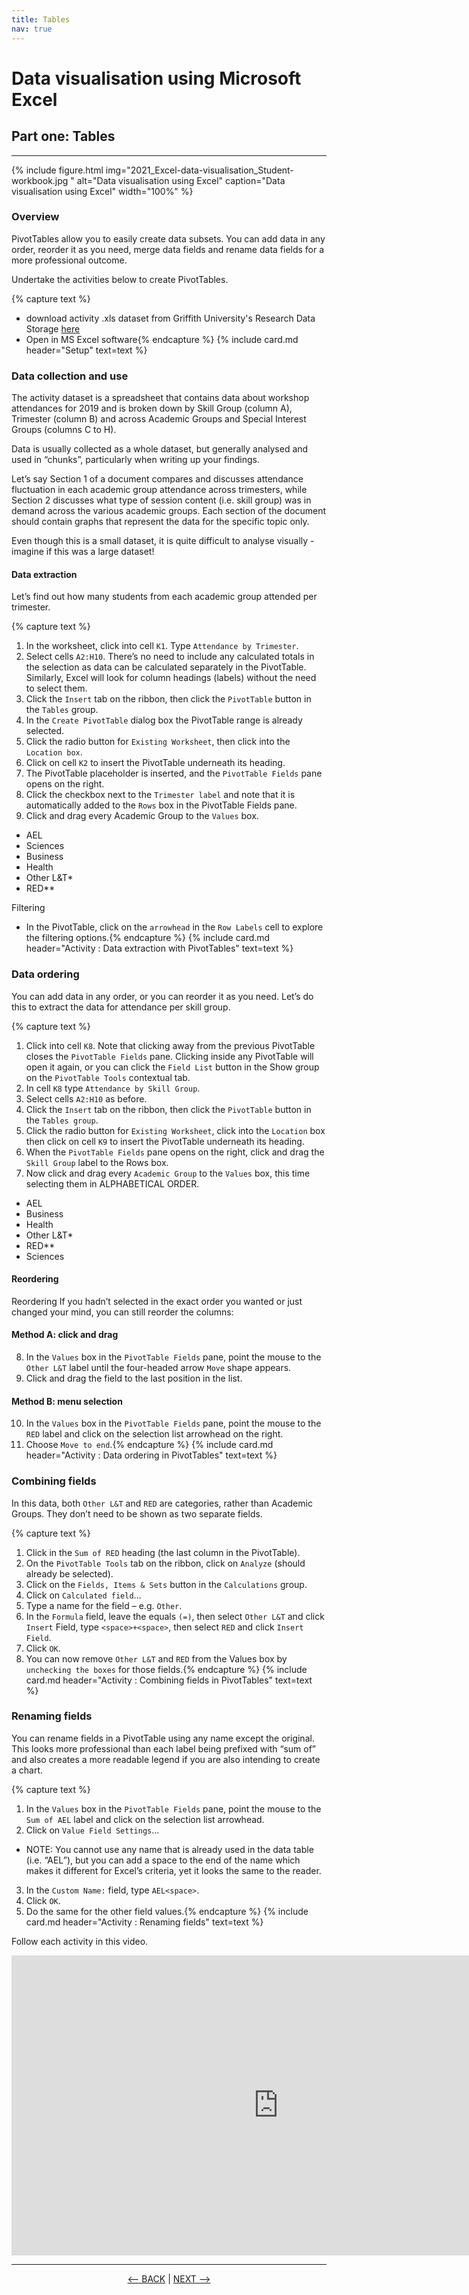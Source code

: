 ```yaml
---
title: Tables
nav: true
---
```


# Data visualisation using Microsoft Excel

## Part one: Tables

-----

{% include figure.html img="2021_Excel-data-visualisation_Student-workbook.jpg " alt="Data visualisation using Excel" caption="Data visualisation using Excel" width="100%" %}

### Overview
PivotTables allow you to easily create data subsets.  You can add data in any order, reorder it as you need, merge data fields and rename data fields for a more professional outcome.

Undertake the activities below to create PivotTables.

{% capture text %}
- download activity .xls dataset from Griffith University's Research Data Storage [here](https://research-storage.griffith.edu.au/owncloud/index.php/s/7VHsCVyUsAKsTll)
- Open in MS Excel software{% endcapture %}
{% include card.md header="Setup" text=text %}


### Data collection and use

The activity dataset is a spreadsheet that contains data about workshop attendances for 2019 and is broken down by Skill Group (column A), Trimester (column B) and across Academic Groups and Special Interest Groups (columns C to H).

Data is usually collected as a whole dataset, but generally analysed and used in “chunks”, particularly when writing up your findings.

Let’s say Section 1 of a document compares and discusses attendance fluctuation in each academic group attendance across trimesters, while Section 2 discusses what type of session content (i.e. skill group) was in demand across the various academic groups.  Each section of the document should contain graphs that represent the data for the specific topic only. 

Even though this is a small dataset, it is quite difficult to analyse visually - imagine if this was a large dataset!

#### Data extraction
Let’s find out how many students from each academic group attended per trimester. 

{% capture text %}
1.	In the worksheet, click into cell `K1`.  Type `Attendance by Trimester`.
2.	Select cells `A2:H10`.  There’s no need to include any calculated totals in the selection as data can be calculated separately in the PivotTable.  Similarly, Excel will look for column headings (labels) without the need to select them.
3.	Click the `Insert` tab on the ribbon, then click the `PivotTable` button in the `Tables` group.
4.	In the `Create PivotTable` dialog box the PivotTable range is already selected.
5.	Click the radio button for `Existing Worksheet`, then click into the `Location box`.
6.	Click on cell `K2` to insert the PivotTable underneath its heading.
7.	The PivotTable placeholder is inserted, and the `PivotTable Fields` pane opens on the right.
8.	Click the checkbox next to the `Trimester label` and note that it is automatically added to the `Rows` box in the PivotTable Fields pane.
9.	Click and drag every Academic Group to the `Values` box.
  - AEL
  - Sciences
  - Business
  - Health
  - Other L&T*
  - RED**

Filtering
- In the PivotTable, click on the `arrowhead` in the `Row Labels` cell to explore the filtering options.{% endcapture %}
{% include card.md header="Activity : Data extraction with PivotTables" text=text %}

### Data ordering
You can add data in any order, or you can reorder it as you need.  Let’s do this to extract the data for attendance per skill group. 

{% capture text %}
1.	Click into cell `K8`.  Note that clicking away from the previous PivotTable closes the `PivotTable Fields` pane.  Clicking inside any PivotTable will open it again, or you can click the `Field List` button in the Show group on the `PivotTable Tools` contextual tab.
2.	In cell `K8` type `Attendance by Skill Group`.
3.	Select cells `A2:H10` as before.
4.	Click the `Insert` tab on the ribbon, then click the `PivotTable` button in the `Tables group`.
5.	Click the radio button for `Existing Worksheet`, click into the `Location` box then click on cell `K9` to insert the PivotTable underneath its heading.
6.	When the `PivotTable Fields` pane opens on the right, click and drag the `Skill Group` label to the Rows box.
7.	Now click and drag every `Academic Group` to the `Values` box, this time selecting them in ALPHABETICAL ORDER.
  - AEL
  - Business
  - Health
  - Other L&T*
  - RED**
  - Sciences
 
#### Reordering

Reordering 
If you hadn’t selected in the exact order you wanted or just changed your mind, you can still reorder the columns: 

#### Method A: click and drag

8.	In the `Values` box in the `PivotTable Fields` pane, point the mouse to the `Other L&T` label until the four-headed arrow `Move` shape appears.
9.	Click and drag the field to the last position in the list.

#### Method B: menu selection

10.	In the `Values` box in the `PivotTable Fields` pane, point the mouse to the `RED` label and click on the selection list arrowhead on the right.
11.	Choose `Move to end`.{% endcapture %}
{% include card.md header="Activity : Data ordering in PivotTables" text=text %}


### Combining fields

In this data, both `Other L&T` and `RED` are categories, rather than Academic Groups. They don’t need to be shown as two separate fields. 

{% capture text %}
1.	Click in the `Sum of RED` heading (the last column in the PivotTable).
2.	On the `PivotTable Tools` tab on the ribbon, click on `Analyze` (should already be selected).
3.	Click on the `Fields, Items & Sets` button in the `Calculations` group.
4.	Click on `Calculated field`…
5.	Type a name for the field – e.g. `Other`.
6.	In the `Formula` field, leave the equals `(=)`, then select `Other L&T` and click `Insert` Field, type
`<space>+<space>`, then select `RED` and click `Insert Field`.
7.	Click `OK`.
8.	You can now remove `Other L&T` and `RED` from the Values box by `unchecking the boxes` for those fields.{% endcapture %}
{% include card.md header="Activity : Combining fields in PivotTables" text=text %}

### Renaming fields

You can rename fields in a PivotTable using any name except the original.  This looks more professional than each label being prefixed with “sum of” and also creates a more readable legend if you are also intending to create a chart. 

{% capture text %}
1.	In the `Values` box in the `PivotTable Fields` pane, point the mouse to the `Sum of AEL` label and click on the selection list arrowhead.
2.	Click on `Value Field Settings`…
   - NOTE:  You cannot use any name that is already used in the data table (i.e. “AEL”), but you can add a space to the end of the name which makes it different for Excel’s criteria, yet it looks the same to the reader.
3.	In the `Custom Name:` field, type `AEL<space>`.
4.	Click `OK`.
5.	Do the same for the other field values.{% endcapture %}
{% include card.md header="Activity : Renaming fields" text=text %}

Follow each activity in this video. 

<div class='embed-container'><iframe width="854" height="480" src='https://player.vimeo.com/video/428348749' frameborder='0' webkitAllowFullScreen mozallowfullscreen allowFullScreen></iframe></div>

-----

<p align="center">
  <a href="https://griffithunilibrary.github.io/data-vis-basics/content/1-rules.html"><-- BACK</a> |
  <a href="https://griffithunilibrary.github.io/data-vis-basics/content/3-charts.html">NEXT --></a>
</p>

